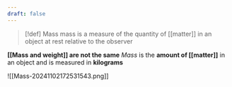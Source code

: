 ```yaml
---
draft: false
---
```

> [!def] Mass
> mass is a measure of the quantity of [[matter]] in an object at rest relative to the observer

**[[Mass and weight]] are not the same**
*Mass* is the **amount of [[matter]]** in an object and is measured in **kilograms**

![[Mass-20241102172531543.png]]